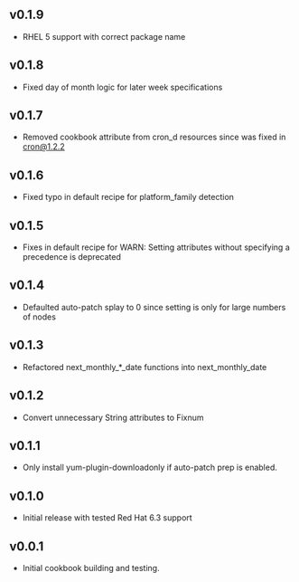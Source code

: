 ## v0.1.9 ##

* RHEL 5 support with correct package name

## v0.1.8 ##

* Fixed day of month logic for later week specifications

## v0.1.7 ##

* Removed cookbook attribute from cron_d resources since was fixed in [cron@1.2.2](https://github.com/opscode-cookbooks/cron/compare/1.2.0...1.2.2)

## v0.1.6

* Fixed typo in default recipe for platform_family detection

## v0.1.5

* Fixes in default recipe for WARN: Setting attributes without specifying a precedence is deprecated

## v0.1.4

* Defaulted auto-patch splay to 0 since setting is only for large numbers of
  nodes

## v0.1.3

* Refactored next_monthly_*_date functions into next_monthly_date

## v0.1.2

* Convert unnecessary String attributes to Fixnum

## v0.1.1

* Only install yum-plugin-downloadonly if auto-patch prep is enabled.

## v0.1.0

* Initial release with tested Red Hat 6.3 support

## v0.0.1

* Initial cookbook building and testing.
